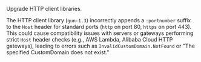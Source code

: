 Upgrade HTTP client libraries.

The HTTP client library (`gun-1.3`) incorrectly appends a `:portnumber` suffix to the `Host` header for
standard ports (`http` on port 80, `https` on port 443). This could cause compatibility issues with servers or
gateways performing strict `Host` header checks (e.g., AWS Lambda, Alibaba Cloud HTTP gateways), leading to
errors such as `InvalidCustomDomain.NotFound` or "The specified CustomDomain does not exist."


